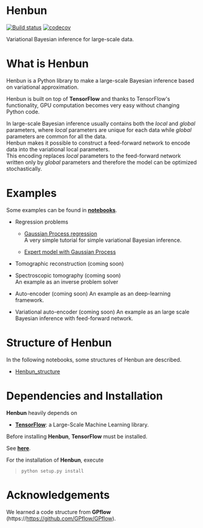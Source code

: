 # Henbun
[![Build status](https://app.codeship.com/projects/e36941d0-90fc-0134-ef8a-6ae3641f140d/status?branch=master)](https://codeship.com/projects/185829)
[![codecov](https://codecov.io/gh/fujii-team/Henbun/branch/master/graph/badge.svg)](https://codecov.io/gh/fujii-team/Henbun)


Variational Bayesian inference for large-scale data.

# What is Henbun
Henbun is a Python library to make a large-scale Bayesian inference based on variational approximation.

Henbun is built on top of **TensorFlow** and thanks to TensorFlow's functionality,
GPU computation becomes very easy without changing Python code.

In large-scale Bayesian inference usually contains both the *local*
and *global* parameters, where *local* parameters are unique for each data while
*global* parameters are common for all the data.  
Henbun makes it possible to construct a feed-forward network to encode data into
the variational local parameters.  
This encoding replaces *local* parameters to the feed-forward network written
only by *global* parameters and therefore the model can be optimized
stochastically.

# Examples
Some examples can be found in [**notebooks**](notebooks/).
+ Regression problems
  + [Gaussian Process regression](notebooks/GaussianProcess.ipynb)  
  A very simple tutorial for simple variational Bayesian inference.

  + [Expert model with Gaussian Process](notebooks/Expert_GPR.ipynb)

+ Tomographic reconstruction (coming soon)
+ Spectroscopic tomography (coming soon)  
An example as an inverse problem solver

+ Auto-encoder (coming soon)
An example as an deep-learning framework.

+ Variational auto-encoder (coming soon)
An example as an large scale Bayesian inference with feed-forward network.


# Structure of Henbun
In the following notebooks, some structures of Henbun are described.
+ [Henbun_structure](notebooks/Henbun_structure.ipynb)


# Dependencies and Installation
**Henbun** heavily depends on
+ [**TensorFlow**](https://www.tensorflow.org/): a Large-Scale Machine Learning library.

Before installing **Henbun**, **TensorFlow** must be installed.

See [**here**](https://www.tensorflow.org/versions/master/get_started/os_setup.html).

For the installation of **Henbun**, execute
> `python setup.py install`


# Acknowledgements
We learned a code structure from **GPflow**
(https://https://github.com/GPflow/GPflow).
